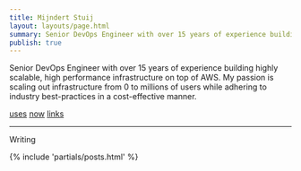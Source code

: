 ```yaml
---
title: Mijndert Stuij
layout: layouts/page.html
summary: Senior DevOps Engineer with over 15 years of experience building highly scalable, high performance infrastructure on top of AWS.
publish: true
---
```


Senior DevOps Engineer with over 15 years of experience building highly scalable, high performance infrastructure on top of AWS. My passion is scaling out infrastructure from 0 to millions of users while adhering to industry best-practices in a cost-effective manner.

<p class="links">
  <a href="/uses">uses</a>
  <a href="/now">now</a>
  <a href="/links">links</a>
</p>

<hr>

<p class="muted">Writing</h2>

{% include 'partials/posts.html' %}
